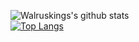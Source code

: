 ![Walruskings's github stats](https://github-readme-stats.vercel.app/api?username=jacobc16&show_icons=true&theme=dark&include_all_commits=true&count_private=true&hide=issues,prs)
<br>
[![Top Langs](https://github-readme-stats.vercel.app/api/top-langs/?username=jacobc16&layout=compact)](https://github.com/anuraghazra/github-readme-stats)
